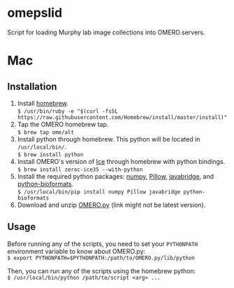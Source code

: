 # omepslid
Script for loading Murphy lab image collections into OMERO.servers.

# Mac

## Installation
1. Install [homebrew](http://brew.sh/).  
`$ /usr/bin/ruby -e "$(curl -fsSL https://raw.githubusercontent.com/Homebrew/install/master/install)"`
2. Tap the OMERO homebrew tap.  
`$ brew tap ome/alt`
3. Install python through homebrew. This python will be located in `/usr/local/bin/`.  
`$ brew install python`
4. Install OMERO's version of [Ice](https://zeroc.com/products/ice) through homebrew with python bindings.  
`$ brew install zeroc-ice35 --with-python`
5. Install the required python packages: [numpy](http://www.numpy.org/), [Pillow](http://python-pillow.org/), [javabridge](https://pypi.python.org/pypi/javabridge), and [python-bioformats](https://pypi.python.org/pypi/python-bioformats).  
`$ /usr/local/bin/pip install numpy Pillow javabridge python-bioformats`
6. Download and unzip [OMERO.py](https://downloads.openmicroscopy.org/omero/5.2.2/#py) (link might not be latest version).

## Usage
Before running any of the scripts, you need to set your `PYTHONPATH` environment variable to know about OMERO.py:  
`$ export PYTHONPATH=$PYTHONPATH:/path/to/OMERO.py/lib/python`

Then, you can run any of the scripts using the homebrew python:  
`$ /usr/local/bin/python /path/to/script <arg> ...`
